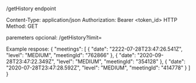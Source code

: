 /getHistory endpoint

Content-Type: application/json
Authorization: Bearer <token_id>
HTTP Method: GET

paremeters opcional:
/getHistory?limit=<number>

Example respose:
{
"meetings": [
{
"date": "2222-07-28T23:47:26.541Z",
"level": "MEDIUM",
"meetingId": "762866"
},
{
"date": "2020-09-28T23:47:22.349Z",
"level": "MEDIUM",
"meetingId": "354128"
},
{
"date": "2020-07-28T23:47:28.592Z",
"level": "MEDIUM",
"meetingId": "414778"
}
]
}
